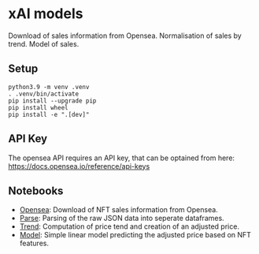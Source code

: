 # xAI models

Download of sales information from Opensea. Normalisation of sales by trend. Model of sales.


## Setup

```
python3.9 -m venv .venv
. .venv/bin/activate
pip install --upgrade pip
pip install wheel
pip install -e ".[dev]"
```

## API Key

The opensea API requires an API key, that can be optained from here:
https://docs.opensea.io/reference/api-keys

## Notebooks

* [Opensea](notebooks/opensea.ipynb): Download of NFT sales information from Opensea.
* [Parse](notebooks/parse.ipynb): Parsing of the raw JSON data into seperate dataframes.
* [Trend](notebooks/trend.ipynb): Computation of price tend and creation of an adjusted price.
* [Model](notebooks/model.ipynb): Simple linear model predicting the adjusted price based on NFT features.
